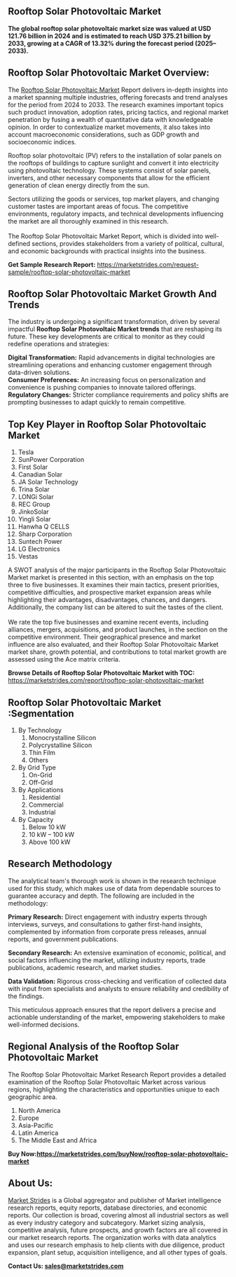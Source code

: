 <h2>Rooftop Solar Photovoltaic Market</h2>
<p><strong>The global rooftop solar photovoltaic market size was valued at USD 121.76 billion in 2024 and is estimated to reach USD 375.21 billion by 2033, growing at a CAGR of 13.32% during the forecast period (2025&ndash;2033).</strong></p>
<h2>Rooftop Solar Photovoltaic Market Overview:</h2>
<p>The <a href="https://marketstrides.com/report/rooftop-solar-photovoltaic-market">Rooftop Solar Photovoltaic Market</a> Report delivers in-depth insights into a market spanning multiple industries, offering forecasts and trend analyses for the period from 2024 to 2033. The research examines important topics such product innovation, adoption rates, pricing tactics, and regional market penetration by fusing a wealth of quantitative data with knowledgeable opinion. In order to contextualize market movements, it also takes into account macroeconomic considerations, such as GDP growth and socioeconomic indices.</p>
<p>Rooftop solar photovoltaic (PV) refers to the installation of solar panels on the rooftops of buildings to capture sunlight and convert it into electricity using photovoltaic technology. These systems consist of solar panels, inverters, and other necessary components that allow for the efficient generation of clean energy directly from the sun.</p>
<p>Sectors utilizing the goods or services, top market players, and changing customer tastes are important areas of focus. The competitive environments, regulatory impacts, and technical developments influencing the market are all thoroughly examined in this research. <br /> <br />The Rooftop Solar Photovoltaic Market Report, which is divided into well-defined sections, provides stakeholders from a variety of political, cultural, and economic backgrounds with practical insights into the business.</p>
<p><strong>Get Sample Research Report:</strong> <a href="https://marketstrides.com/request-sample/rooftop-solar-photovoltaic-market">https://marketstrides.com/request-sample/rooftop-solar-photovoltaic-market</a></p>
<h2>Rooftop Solar Photovoltaic Market Growth And Trends</h2>
<p>The industry is undergoing a significant transformation, driven by several impactful <strong>Rooftop Solar Photovoltaic Market trends</strong> that are reshaping its future. These key developments are critical to monitor as they could redefine operations and strategies:</p>
<p><strong>Digital Transformation:</strong> Rapid advancements in digital technologies are streamlining operations and enhancing customer engagement through data-driven solutions.<br /><strong>Consumer Preferences:</strong> An increasing focus on personalization and convenience is pushing companies to innovate tailored offerings.<br /><strong>Regulatory Changes:</strong> Stricter compliance requirements and policy shifts are prompting businesses to adapt quickly to remain competitive.</p>
<h2>Top Key Player in Rooftop Solar Photovoltaic Market</h2>
<ol>
<li>Tesla</li>
<li>SunPower Corporation</li>
<li>First Solar</li>
<li>Canadian Solar</li>
<li>JA Solar Technology</li>
<li>Trina Solar</li>
<li>LONGi Solar</li>
<li>REC Group</li>
<li>JinkoSolar</li>
<li>Yingli Solar</li>
<li>Hanwha Q CELLS</li>
<li>Sharp Corporation</li>
<li>Suntech Power</li>
<li>LG Electronics</li>
<li>Vestas</li>
</ol>
<p>A SWOT analysis of the major participants in the Rooftop Solar Photovoltaic Market market is presented in this section, with an emphasis on the top three to five businesses. It examines their main tactics, present priorities, competitive difficulties, and prospective market expansion areas while highlighting their advantages, disadvantages, chances, and dangers. Additionally, the company list can be altered to suit the tastes of the client. <br /> <br />We rate the top five businesses and examine recent events, including alliances, mergers, acquisitions, and product launches, in the section on the competitive environment. Their geographical presence and market influence are also evaluated, and their Rooftop Solar Photovoltaic Market market share, growth potential, and contributions to total market growth are assessed using the Ace matrix criteria.</p>
<p><strong>Browse Details of Rooftop Solar Photovoltaic Market with TOC:</strong> <a href="https://marketstrides.com/report/rooftop-solar-photovoltaic-market">https://marketstrides.com/report/rooftop-solar-photovoltaic-market</a></p>
<h2>Rooftop Solar Photovoltaic Market :Segmentation</h2>
<ol>
<li>By Technology
<ol>
<li>Monocrystalline Silicon</li>
<li>Polycrystalline Silicon</li>
<li>Thin Film</li>
<li>Others</li>
</ol>
</li>
<li>By Grid Type
<ol>
<li>On-Grid</li>
<li>Off-Grid</li>
</ol>
</li>
<li>By Applications
<ol>
<li>Residential</li>
<li>Commercial</li>
<li>Industrial</li>
</ol>
</li>
<li>By Capacity
<ol>
<li>Below 10 kW</li>
<li>10 kW &ndash; 100 kW</li>
<li>Above 100 kW</li>
</ol>
</li>
</ol>
<h2>Research Methodology</h2>
<p>The analytical team's thorough work is shown in the research technique used for this study, which makes use of data from dependable sources to guarantee accuracy and depth. The following are included in the methodology:</p>
<p><strong>Primary Research:</strong> Direct engagement with industry experts through interviews, surveys, and consultations to gather first-hand insights, complemented by information from corporate press releases, annual reports, and government publications.</p>
<p><strong>Secondary Research:</strong> An extensive examination of economic, political, and social factors influencing the market, utilizing industry reports, trade publications, academic research, and market studies.</p>
<p><strong>Data Validation:</strong> Rigorous cross-checking and verification of collected data with input from specialists and analysts to ensure reliability and credibility of the findings.</p>
<p>This meticulous approach ensures that the report delivers a precise and actionable understanding of the market, empowering stakeholders to make well-informed decisions.</p>
<h2>Regional Analysis of the Rooftop Solar Photovoltaic Market</h2>
<p>The Rooftop Solar Photovoltaic Market Research Report provides a detailed examination of the Rooftop Solar Photovoltaic Market across various regions, highlighting the characteristics and opportunities unique to each geographic area.</p>
<ol>
<li>North America</li>
<li>Europe</li>
<li>Asia-Pacific</li>
<li>Latin America</li>
<li>The Middle East and Africa</li>
</ol>
<p><strong>Buy Now:<a href="https://marketstrides.com/buyNow/rooftop-solar-photovoltaic-market?price=single_price">https://marketstrides.com/buyNow/rooftop-solar-photovoltaic-market</a></strong></p>
<h2>About Us:</h2>
<p><a href="https://marketstrides.com/">Market Strides</a> is a Global aggregator and publisher of Market intelligence research reports, equity reports, database directories, and economic reports. Our collection is broad, covering almost all industrial sectors as well as every industry category and subcategory. Market sizing analysis, competitive analysis, future prospects, and growth factors are all covered in our market research reports. The organization works with data analytics and uses our research emphasis to help clients with due diligence, product expansion, plant setup, acquisition intelligence, and all other types of goals.</p>
<p><strong>Contact Us: <a href="mailto:sales@marketstrides.com">sales@marketstrides.com</a></strong></p>

